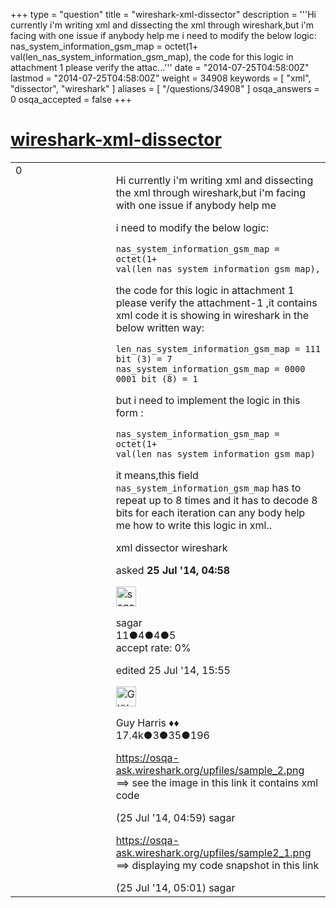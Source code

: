 +++
type = "question"
title = "wireshark-xml-dissector"
description = '''Hi currently i&#x27;m writing xml and dissecting the xml through wireshark,but i&#x27;m facing with one issue if anybody help me i need to modify the below logic: nas_system_information_gsm_map = octet(1+ val(len_nas_system_information_gsm_map),  the code for this logic in attachment 1 please verify the attac...'''
date = "2014-07-25T04:58:00Z"
lastmod = "2014-07-25T04:58:00Z"
weight = 34908
keywords = [ "xml", "dissector", "wireshark" ]
aliases = [ "/questions/34908" ]
osqa_answers = 0
osqa_accepted = false
+++

<div class="headNormal">

# [wireshark-xml-dissector](/questions/34908/wireshark-xml-dissector)

</div>

<div id="main-body">

<div id="askform">

<table id="question-table" style="width:100%;"><colgroup><col style="width: 50%" /><col style="width: 50%" /></colgroup><tbody><tr class="odd"><td style="width: 30px; vertical-align: top"><div class="vote-buttons"><div id="post-34908-score" class="post-score" title="current number of votes">0</div><div id="favorite-count" class="favorite-count"></div></div></td><td><div id="item-right"><div class="question-body"><p>Hi currently i'm writing xml and dissecting the xml through wireshark,but i'm facing with one issue if anybody help me</p><p>i need to modify the below logic:</p><pre><code>nas_system_information_gsm_map = octet(1+ val(len_nas_system_information_gsm_map),</code></pre><p>the code for this logic in attachment 1 please verify the attachment-1 ,it contains xml code it is showing in wireshark in the below written way:</p><pre><code>len_nas_system_information_gsm_map = 111 bit (3) = 7 
nas_system_information_gsm_map = 0000 0001 bit (8) = 1</code></pre><p>but i need to implement the logic in this form :</p><pre><code>nas_system_information_gsm_map = octet(1+ val(len_nas_system_information_gsm_map)</code></pre><p>it means,this field <code>nas_system_information_gsm_map</code> has to repeat up to 8 times and it has to decode 8 bits for each iteration can any body help me how to write this logic in xml..</p></div><div id="question-tags" class="tags-container tags">xml dissector wireshark</div><div id="question-controls" class="post-controls"></div><div class="post-update-info-container"><div class="post-update-info post-update-info-user"><p>asked <strong>25 Jul '14, 04:58</strong></p><img src="https://secure.gravatar.com/avatar/7596daf4fb3556a397822344b20e2362?s=32&amp;d=identicon&amp;r=g" class="gravatar" width="32" height="32" alt="sagar&#39;s gravatar image" /><p>sagar<br />
<span class="score" title="11 reputation points">11</span><span title="4 badges"><span class="badge1">●</span><span class="badgecount">4</span></span><span title="4 badges"><span class="silver">●</span><span class="badgecount">4</span></span><span title="5 badges"><span class="bronze">●</span><span class="badgecount">5</span></span><br />
<span class="accept_rate" title="Rate of the user&#39;s accepted answers">accept rate:</span> <span title="sagar has no accepted answers">0%</span></p></div><div class="post-update-info post-update-info-edited"><p>edited 25 Jul '14, 15:55</p><img src="https://secure.gravatar.com/avatar/f93de7000747ab5efb5acd3034b2ebd7?s=32&amp;d=identicon&amp;r=g" class="gravatar" width="32" height="32" alt="Guy%20Harris&#39;s gravatar image" /><p>Guy Harris ♦♦<br />
<span class="score" title="17443 reputation points"><span>17.4k</span></span><span title="3 badges"><span class="badge1">●</span><span class="badgecount">3</span></span><span title="35 badges"><span class="silver">●</span><span class="badgecount">35</span></span><span title="196 badges"><span class="bronze">●</span><span class="badgecount">196</span></span></p></div></div><div id="comments-container-34908" class="comments-container"><span id="34909"></span><div id="comment-34909" class="comment"><div id="post-34909-score" class="comment-score"></div><div class="comment-text"><p><a href="https://osqa-ask.wireshark.org/upfiles/sample_2.png">https://osqa-ask.wireshark.org/upfiles/sample_2.png</a> ==&gt; see the image in this link it contains xml code</p></div><div id="comment-34909-info" class="comment-info"><span class="comment-age">(25 Jul '14, 04:59)</span> sagar</div></div><span id="34910"></span><div id="comment-34910" class="comment"><div id="post-34910-score" class="comment-score"></div><div class="comment-text"><p><a href="https://osqa-ask.wireshark.org/upfiles/sample2_1.png">https://osqa-ask.wireshark.org/upfiles/sample2_1.png</a> ==&gt; displaying my code snapshot in this link</p></div><div id="comment-34910-info" class="comment-info"><span class="comment-age">(25 Jul '14, 05:01)</span> sagar</div></div></div><div id="comment-tools-34908" class="comment-tools"></div><div class="clear"></div><div id="comment-34908-form-container" class="comment-form-container"></div><div class="clear"></div></div></td></tr></tbody></table>

</div>

</div>

